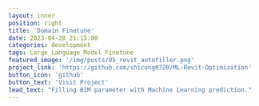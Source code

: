 ```yaml
---
layout: inner
position: right
title: 'Domain Finetune'
date: 2023-04-28 21:15:00
categories: development
tags: Large_Language_Model Finetune
featured_image: '/img/posts/05_revit_autofiller.png'
project_link: 'https://github.com/shicong0720/ML-Revit-Optimization'
button_icon: 'github'
button_text: 'Visit Project'
lead_text: "Filling BIM parameter with Machine Learning prediction."
---
```

